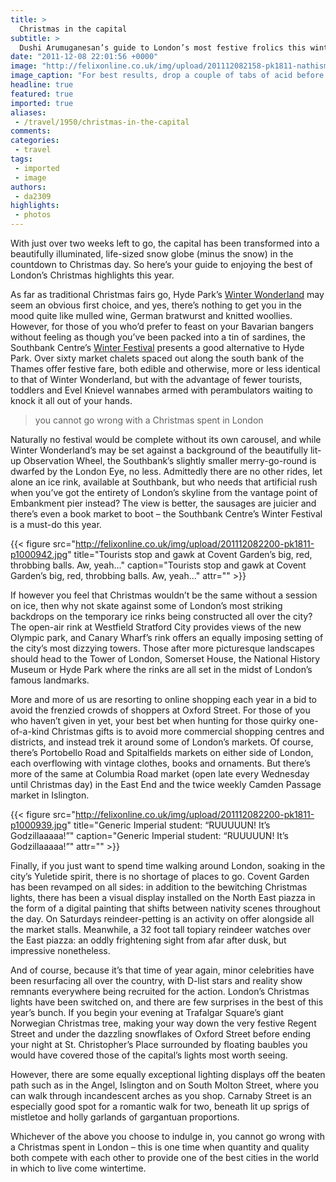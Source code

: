 ```yaml
---
title: >
  Christmas in the capital
subtitle: >
  Dushi Arumuganesan’s guide to London’s most festive frolics this winter
date: "2011-12-08 22:01:56 +0000"
image: "http://felixonline.co.uk/img/upload/201112082158-pk1811-nathismus.jpg"
image_caption: "For best results, drop a couple of tabs of acid before hitting the rink: you’ll skate like a pro."
headline: true
featured: true
imported: true
aliases:
 - /travel/1950/christmas-in-the-capital
comments:
categories:
 - travel
tags:
 - imported
 - image
authors:
 - da2309
highlights:
 - photos
---
```


With just over two weeks left to go, the capital has been transformed into a beautifully illuminated, life-sized snow globe (minus the snow) in the countdown to Christmas day. So here’s your guide to enjoying the best of London’s Christmas highlights this year.

As far as traditional Christmas fairs go, Hyde Park’s [Winter Wonderland](http://www.hydeparkwinterwonderland.com/) may seem an obvious first choice, and yes, there’s nothing to get you in the mood quite like mulled wine, German bratwurst and knitted woollies. However, for those of you who’d prefer to feast on your Bavarian bangers without feeling as though you’ve been packed into a tin of sardines, the Southbank Centre’s [Winter Festival](http://ticketing.southbankcentre.co.uk/winter-festival) presents a good alternative to Hyde Park. Over sixty market chalets spaced out along the south bank of the Thames offer festive fare, both edible and otherwise, more or less identical to that of Winter Wonderland, but with the advantage of fewer tourists, toddlers and Evel Knievel wannabes armed with perambulators waiting to knock it all out of your hands.

> you cannot go wrong with a Christmas spent in London

Naturally no festival would be complete without its own carousel, and while Winter Wonderland’s may be set against a background of the beautifully lit-up Observation Wheel, the Southbank’s slightly smaller merry-go-round is dwarfed by the London Eye, no less. Admittedly there are no other rides, let alone an ice rink, available at Southbank, but who needs that artificial rush when you’ve got the entirety of London’s skyline from the vantage point of Embankment pier instead? The view is better, the sausages are juicier and there’s even a book market to boot – the Southbank Centre’s Winter Festival is a must-do this year.

{{< figure src="http://felixonline.co.uk/img/upload/201112082200-pk1811-p1000942.jpg" title="Tourists stop and gawk at Covent Garden’s big, red, throbbing balls. Aw, yeah..." caption="Tourists stop and gawk at Covent Garden’s big, red, throbbing balls. Aw, yeah..." attr="" >}}

If however you feel that Christmas wouldn’t be the same without a session on ice, then why not skate against some of London’s most striking backdrops on the temporary ice rinks being constructed all over the city? The open-air rink at Westfield Stratford City provides views of the new Olympic park, and Canary Wharf’s rink offers an equally imposing setting of the city’s most dizzying towers. Those after more picturesque landscapes should head to the Tower of London, Somerset House, the National History Museum or Hyde Park where the rinks are all set in the midst of London’s famous landmarks.

More and more of us are resorting to online shopping each year in a bid to avoid the frenzied crowds of shoppers at Oxford Street. For those of you who haven’t given in yet, your best bet when hunting for those quirky one-of-a-kind Christmas gifts is to avoid more commercial shopping centres and districts, and instead trek it around some of London’s markets. Of course, there’s Portobello Road and Spitalfields markets on either side of London, each overflowing with vintage clothes, books and ornaments. But there’s more of the same at Columbia Road market (open late every Wednesday until Christmas day) in the East End and the twice weekly Camden Passage market in Islington.

{{< figure src="http://felixonline.co.uk/img/upload/201112082200-pk1811-p1000939.jpg" title="Generic Imperial student: “RUUUUUN! It’s Godzillaaaaa!”" caption="Generic Imperial student: “RUUUUUN! It’s Godzillaaaaa!”" attr="" >}}

Finally, if you just want to spend time walking around London, soaking in the city’s Yuletide spirit, there is no shortage of places to go. Covent Garden has been revamped on all sides: in addition to the bewitching Christmas lights, there has been a visual display installed on the North East piazza in the form of a digital painting that shifts between nativity scenes throughout the day. On Saturdays reindeer-petting is an activity on offer alongside all the market stalls. Meanwhile, a 32 foot tall topiary reindeer watches over the East piazza: an oddly frightening sight from afar after dusk, but impressive nonetheless.

And of course, because it’s that time of year again, minor celebrities have been resurfacing all over the country, with D-list stars and reality show remnants everywhere being recruited for the action. London’s Christmas lights have been switched on, and there are few surprises in the best of this year’s bunch. If you begin your evening at Trafalgar Square’s giant Norwegian Christmas tree, making your way down the very festive Regent Street and under the dazzling snowflakes of Oxford Street before ending your night at St. Christopher’s Place surrounded by floating baubles you would have covered those of the capital’s lights most worth seeing.

However, there are some equally exceptional lighting displays off the beaten path such as in the Angel, Islington and on South Molton Street, where you can walk through incandescent arches as you shop. Carnaby Street is an especially good spot for a romantic walk for two, beneath lit up sprigs of mistletoe and holly garlands of gargantuan proportions.

Whichever of the above you choose to indulge in, you cannot go wrong with a Christmas spent in London – this is one time when quantity and quality both compete with each other to provide one of the best cities in the world in which to live come wintertime.
